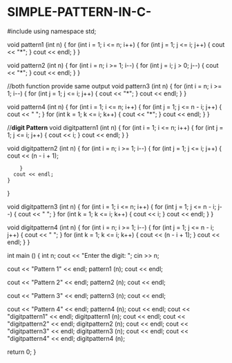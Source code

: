 # SIMPLE-PATTERN-IN-C-
#include <iostream>
using namespace std;

void
pattern1 (int n)
{
  for (int i = 1; i <= n; i++)
	{
	  for (int j = 1; j <= i; j++)
		{
		  cout << "*";
		}
	  cout << endl;
	}
}

void
pattern2 (int n)
{
  for (int i = n; i >= 1; i--)
	{
	  for (int j = i; j > 0; j--)
		{
		  cout << "*";
		}
	  cout << endl;
	}
}

//both function provide same output
void
pattern3 (int n)
{
  for (int i = n; i >= 1; i--)
	{
	  for (int j = 1; j <= i; j++)
		{
		  cout << "*";
		}
	  cout << endl;
	}
}

void
pattern4 (int n)
{
  for (int i = 1; i <= n; i++)
	{
	  for (int j = 1; j <= n - i; j++)
		{
		  cout << " ";
		}
	  for (int k = 1; k <= i; k++)
		{
		  cout << "*";
		}
	  cout << endl;
	}
}

//****digit Pattern****
void
digitpattern1 (int n)
{
  for (int i = 1; i <= n; i++)
	{
	  for (int j = 1; j <= i; j++)
		{
		  cout << i;
		}
	  cout << endl;
	}
}

void
digitpattern2 (int n)
{
  for (int i = n; i >= 1; i--)
	{
	  for (int j = 1; j <= i; j++)
		{
		  cout << (n - i + 1);

		}
	  cout << endl;
	}
}

void
digitpattern3 (int n)
{
  for (int i = 1; i <= n; i++)
	{
	  for (int j = 1; j <= n - i; j--)
		{
		  cout << " ";
		}
	  for (int k = 1; k <= i; k++)
		{
		  cout << i;
		}
	  cout << endl;
	}
}

void
digitpattern4 (int n)
{
  for (int i = n; i >= 1; i--)
	{
	  for (int j = 1; j <= n - i; j++)
		{
		  cout << " ";
		}
	  for (int k = 1; k <= i; k++)
		{
		  cout << (n - i + 1);
		}
	  cout << endl;
	}
}

int
main ()
{
  int n;
  cout << "Enter the digit: ";
  cin >> n;

  cout << "Pattern 1" << endl;
  pattern1 (n);
  cout << endl;

  cout << "Pattern 2" << endl;
  pattern2 (n);
  cout << endl;

  cout << "Pattern 3" << endl;
  pattern3 (n);
  cout << endl;

  cout << "Pattern 4" << endl;
  pattern4 (n);
  cout << endl;
  cout << "digitpattern1" << endl;
  digitpattern1 (n);
  cout << endl;
  cout << "digitpattern2" << endl;
  digitpattern2 (n);
  cout << endl;
  cout << "digitpattern3" << endl;
  digitpattern3 (n);
  cout << endl;
  cout << "digitpattern4" << endl;
  digitpattern4 (n);


  return 0;
}
